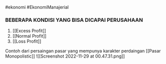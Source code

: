 #ekonomi #EkonomiManajerial 
### BEBERAPA KONDISI YANG BISA DICAPAI PERUSAHAAN
1. [[Excess Profit]]
2. [[Normal Profit]]
3. [[Loss Profit]]

Contoh dari persaingan pasar yang mempunya karakter perdaingan [[Pasar Monopolistic]]
![[Screenshot 2022-11-29 at 00.47.31.png]]
